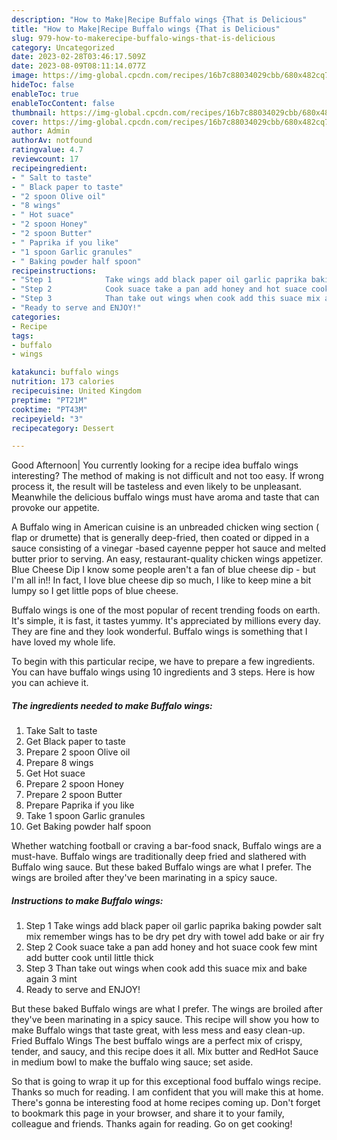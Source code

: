 ```yaml
---
description: "How to Make|Recipe Buffalo wings {That is Delicious"
title: "How to Make|Recipe Buffalo wings {That is Delicious"
slug: 979-how-to-makerecipe-buffalo-wings-that-is-delicious
category: Uncategorized
date: 2023-02-28T03:46:17.509Z
date: 2023-08-09T08:11:14.077Z
image: https://img-global.cpcdn.com/recipes/16b7c88034029cbb/680x482cq70/buffalo-wings-recipe-main-photo.jpg
hideToc: false
enableToc: true
enableTocContent: false
thumbnail: https://img-global.cpcdn.com/recipes/16b7c88034029cbb/680x482cq70/buffalo-wings-recipe-main-photo.jpg
cover: https://img-global.cpcdn.com/recipes/16b7c88034029cbb/680x482cq70/buffalo-wings-recipe-main-photo.jpg
author: Admin
authorAv: notfound
ratingvalue: 4.7
reviewcount: 17
recipeingredient:
- " Salt to taste"
- " Black paper to taste"
- "2 spoon Olive oil"
- "8 wings"
- " Hot suace"
- "2 spoon Honey"
- "2 spoon Butter"
- " Paprika if you like"
- "1 spoon Garlic granules"
- " Baking powder half spoon"
recipeinstructions:
- "Step 1            Take wings add black paper oil garlic paprika baking powder salt mix remember wings has to be dry pet dry with towel add bake or air fry"
- "Step 2            Cook suace take a pan add honey and hot suace cook few mint add butter cook until little thick"
- "Step 3            Than take out wings when cook add this suace mix and bake again 3 mint"
- "Ready to serve and ENJOY!"
categories:
- Recipe
tags:
- buffalo
- wings

katakunci: buffalo wings 
nutrition: 173 calories
recipecuisine: United Kingdom
preptime: "PT21M"
cooktime: "PT43M"
recipeyield: "3"
recipecategory: Dessert

---
```



Good Afternoon| You currently looking for a recipe idea buffalo wings interesting? The method of making is not difficult and not too easy. If wrong process it, the result will be tasteless and even likely to be unpleasant. Meanwhile the delicious buffalo wings must have aroma and taste that can provoke our appetite.





A Buffalo wing in American cuisine is an unbreaded chicken wing section ( flap or drumette) that is generally deep-fried, then coated or dipped in a sauce consisting of a vinegar -based cayenne pepper hot sauce and melted butter prior to serving. An easy, restaurant-quality chicken wings appetizer. Blue Cheese Dip I know some people aren&#39;t a fan of blue cheese dip - but I&#39;m all in!! In fact, I love blue cheese dip so much, I like to keep mine a bit lumpy so I get little pops of blue cheese.

Buffalo wings is one of the most popular of recent trending foods on earth. It's simple, it is fast, it tastes yummy. It's appreciated by millions every day. They are fine and they look wonderful. Buffalo wings is something that I have loved my whole life.


To begin with this particular recipe, we have to prepare a few ingredients. You can have buffalo wings using 10 ingredients and 3 steps. Here is how you can achieve it.

<!--inarticleads1-->

##### The ingredients needed to make Buffalo wings:

1. Take  Salt to taste
1. Get  Black paper to taste
1. Prepare 2 spoon Olive oil
1. Prepare 8 wings
1. Get  Hot suace
1. Prepare 2 spoon Honey
1. Prepare 2 spoon Butter
1. Prepare  Paprika if you like
1. Take 1 spoon Garlic granules
1. Get  Baking powder half spoon


Whether watching football or craving a bar-food snack, Buffalo wings are a must-have. Buffalo wings are traditionally deep fried and slathered with Buffalo wing sauce. But these baked Buffalo wings are what I prefer. The wings are broiled after they&#39;ve been marinating in a spicy sauce. 

<!--inarticleads2-->

##### Instructions to make Buffalo wings:

1. Step 1            Take wings add black paper oil garlic paprika baking powder salt mix remember wings has to be dry pet dry with towel add bake or air fry
1. Step 2            Cook suace take a pan add honey and hot suace cook few mint add butter cook until little thick
1. Step 3            Than take out wings when cook add this suace mix and bake again 3 mint
1. Ready to serve and ENJOY!

But these baked Buffalo wings are what I prefer. The wings are broiled after they&#39;ve been marinating in a spicy sauce. This recipe will show you how to make Buffalo wings that taste great, with less mess and easy clean-up. Fried Buffalo Wings The best buffalo wings are a perfect mix of crispy, tender, and saucy, and this recipe does it all. Mix butter and RedHot Sauce in medium bowl to make the buffalo wing sauce; set aside. 

So that is going to wrap it up for this exceptional food buffalo wings recipe. Thanks so much for reading. I am confident that you will make this at home. There's gonna be interesting food at home recipes coming up. Don't forget to bookmark this page in your browser, and share it to your family, colleague and friends. Thanks again for reading. Go on get cooking!
